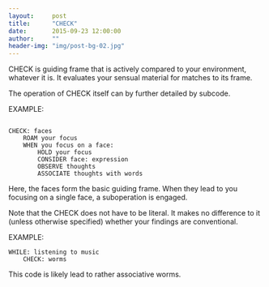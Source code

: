 ```yaml
---
layout:     post
title:      "CHECK"
date:       2015-09-23 12:00:00
author:     ""
header-img: "img/post-bg-02.jpg"
---
```


CHECK is guiding frame that is actively compared to your environment, whatever it is. It evaluates your sensual material for matches to its frame.

The operation of CHECK itself can by further detailed by subcode.

EXAMPLE:

<pre><code>
CHECK: faces
	ROAM your focus
	WHEN you focus on a face:
		HOLD your focus
		CONSIDER face: expression
		OBSERVE thoughts
		ASSOCIATE thoughts with words
</code></pre>

Here, the faces form the basic guiding frame. When they lead to you focusing on a single face, a suboperation is engaged.

Note that the CHECK does not have to be literal. It makes no difference to it (unless otherwise specified) whether your findings are conventional.

EXAMPLE:

```
WHILE: listening to music
	CHECK: worms
```

This code is likely lead to rather associative worms.

